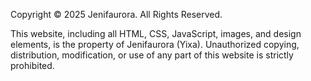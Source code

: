 Copyright © 2025 Jenifaurora. All Rights Reserved.

This website, including all HTML, CSS, JavaScript, images, and design elements,
is the property of Jenifaurora (Yixa). Unauthorized copying, distribution,
modification, or use of any part of this website is strictly prohibited.
